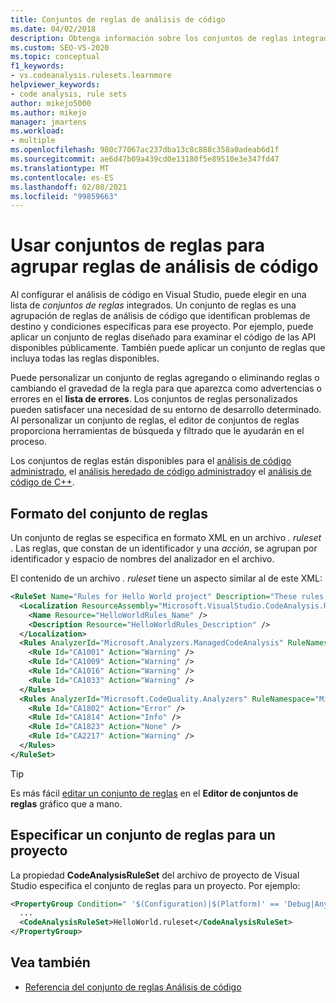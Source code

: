```yaml
---
title: Conjuntos de reglas de análisis de código
ms.date: 04/02/2018
description: Obtenga información sobre los conjuntos de reglas integrados y personalizados en el análisis de código de Visual Studio. Vea cómo especificar conjuntos de reglas en archivos y cómo configurar conjuntos de reglas en proyectos.
ms.custom: SEO-VS-2020
ms.topic: conceptual
f1_keywords:
- vs.codeanalysis.rulesets.learnmore
helpviewer_keywords:
- code analysis, rule sets
author: mikejo5000
ms.author: mikejo
manager: jmartens
ms.workload:
- multiple
ms.openlocfilehash: 980c77067ac237dba13c8c888c358a0adeab6d1f
ms.sourcegitcommit: ae6d47b09a439cd0e13180f5e89510e3e347fd47
ms.translationtype: MT
ms.contentlocale: es-ES
ms.lasthandoff: 02/08/2021
ms.locfileid: "99859663"
---
```

# <a name="use-rule-sets-to-group-code-analysis-rules"></a>Usar conjuntos de reglas para agrupar reglas de análisis de código

Al configurar el análisis de código en Visual Studio, puede elegir en una lista de *conjuntos de reglas* integrados. Un conjunto de reglas es una agrupación de reglas de análisis de código que identifican problemas de destino y condiciones específicas para ese proyecto. Por ejemplo, puede aplicar un conjunto de reglas diseñado para examinar el código de las API disponibles públicamente. También puede aplicar un conjunto de reglas que incluya todas las reglas disponibles.

Puede personalizar un conjunto de reglas agregando o eliminando reglas o cambiando el gravedad de la regla para que aparezca como advertencias o errores en el **lista de errores**. Los conjuntos de reglas personalizados pueden satisfacer una necesidad de su entorno de desarrollo determinado. Al personalizar un conjunto de reglas, el editor de conjuntos de reglas proporciona herramientas de búsqueda y filtrado que le ayudarán en el proceso.

Los conjuntos de reglas están disponibles para el [análisis de código administrado](/dotnet/fundamentals/code-analysis/code-quality-rule-options), el [análisis heredado de código administrado](how-to-configure-code-analysis-for-a-managed-code-project.md)y el [análisis de código de C++](/cpp/code-quality/using-rule-sets-to-specify-the-cpp-rules-to-run).

## <a name="rule-set-format"></a>Formato del conjunto de reglas

Un conjunto de reglas se especifica en formato XML en un archivo *. ruleset* . Las reglas, que constan de un identificador y una *acción*, se agrupan por identificador y espacio de nombres del analizador en el archivo.

El contenido de un archivo *. ruleset* tiene un aspecto similar al de este XML:

```xml
<RuleSet Name="Rules for Hello World project" Description="These rules focus on critical issues for the Hello World app." ToolsVersion="10.0">
  <Localization ResourceAssembly="Microsoft.VisualStudio.CodeAnalysis.RuleSets.Strings.dll" ResourceBaseName="Microsoft.VisualStudio.CodeAnalysis.RuleSets.Strings.Localized">
    <Name Resource="HelloWorldRules_Name" />
    <Description Resource="HelloWorldRules_Description" />
  </Localization>
  <Rules AnalyzerId="Microsoft.Analyzers.ManagedCodeAnalysis" RuleNamespace="Microsoft.Rules.Managed">
    <Rule Id="CA1001" Action="Warning" />
    <Rule Id="CA1009" Action="Warning" />
    <Rule Id="CA1016" Action="Warning" />
    <Rule Id="CA1033" Action="Warning" />
  </Rules>
  <Rules AnalyzerId="Microsoft.CodeQuality.Analyzers" RuleNamespace="Microsoft.CodeQuality.Analyzers">
    <Rule Id="CA1802" Action="Error" />
    <Rule Id="CA1814" Action="Info" />
    <Rule Id="CA1823" Action="None" />
    <Rule Id="CA2217" Action="Warning" />
  </Rules>
</RuleSet>
```

> [!TIP]
> Es más fácil [editar un conjunto de reglas](../code-quality/working-in-the-code-analysis-rule-set-editor.md) en el **Editor de conjuntos de reglas** gráfico que a mano.

## <a name="specify-a-rule-set-for-a-project"></a>Especificar un conjunto de reglas para un proyecto

La propiedad **CodeAnalysisRuleSet** del archivo de proyecto de Visual Studio especifica el conjunto de reglas para un proyecto. Por ejemplo:

```xml
<PropertyGroup Condition=" '$(Configuration)|$(Platform)' == 'Debug|AnyCPU' ">
  ...
  <CodeAnalysisRuleSet>HelloWorld.ruleset</CodeAnalysisRuleSet>
</PropertyGroup>
```

## <a name="see-also"></a>Vea también

- [Referencia del conjunto de reglas Análisis de código](../code-quality/rule-set-reference.md)